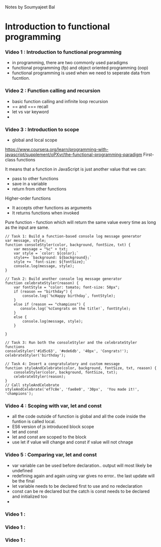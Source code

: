Notes by Soumyajeet Bal

# Introduction to functional programming
### Video 1 : Introduction to functional programming
- in programming, there are two commonly used paradigms
- functional programming (fp) and object oriented programming (oop)
- functional programming is used when we need to seperate data from fucntion.



### Video 2 : Function calling and recursion
- basic function calling and infinite loop recursion
- == and === recall
- let vs var keyword
- 


### Video 3 : Introduction to scope
- global and local scope


https://www.coursera.org/learn/programming-with-javascript/supplement/oPXvr/the-functional-programming-paradigm
First-class functions

It means that a function in JavaScript is just another value that we can:
* pass to other functions
* save in a variable
* return from other functions

Higher-order functions
* It accepts other functions as arguments
* It returns functions when invoked

Pure function - function which will return the same value every time as long as the input are same.


```
// Task 1: Build a function-based console log message generator
var message, style;
function consoleStyler(color, background, fontSize, txt) {
    var message = "%c" + txt;
    var style = `color: ${color};`
    style+= `background: ${background};`
    style += `font-size: ${fontSize};`
    console.log(message, style);
}

// Task 2: Build another console log message generator
function celebrateStyler(reason) {
    var fontStyle = "color: tomato; font-size: 50px";
    if (reason == "birthday") {
        console.log(`%cHappy birthday`, fontStyle);
    }
    else if (reason == "champions") {
       console.log(`%cCongrats on the title!`, fontStyle);
    }
    else {
        console.log(message, style);
    }
    
}

// Task 3: Run both the consoleStyler and the celebrateStyler functions
consoleStyler('#1d5c63', '#ede6db', '40px', 'Congrats!');
celebrateStyler('birthday');

// Task 4: Insert a congratulatory and custom message
function styleAndCelebrate(color, background, fontSize, txt, reason) {
    consoleStyler(color, background, fontSize, txt);  
    celebrateStyler(reason);
}
// Call styleAndCelebrate
styleAndCelebrate('ef7c8e', 'fae8e0', '30px',  'You made it!', 'champions');
```

### Video 4 : Scoping with var, let and const
- all the code outside of function is global and all the code inside the funtion is called local.
- ES6 version of js introduced block scope
- let and const
- let and const are scoped to the block
- use let if value will change and const if value will not chnage 




### Video 5 : Comparing var, let and const
- var variable can be used before declaration.. output will most likely be undefined
- redefining again and again using var gives no error.. the last update will be the final
- let variable needs to be declared first to use and no redeclaration
- const can be re declared but the catch  is const needs to be declared and initialized too
- 


### Video 1 :



### Video 1 :



### Video 1 :
